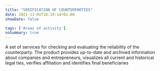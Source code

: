 ```yaml
---
title: "VERIFICATION OF COUNTERPARTIES"
date: 2021-11-01T18:10:14+01:00
showDate: false

tags: ['Areas of activity']
noSummary: true
---
```


A set of services for checking and evaluating the reliability of the counterparty. The product provides up-to-date and archived information about companies and entrepreneurs, visualizes all current and historical legal ties, verifies affiliation and identifies final beneficiaries